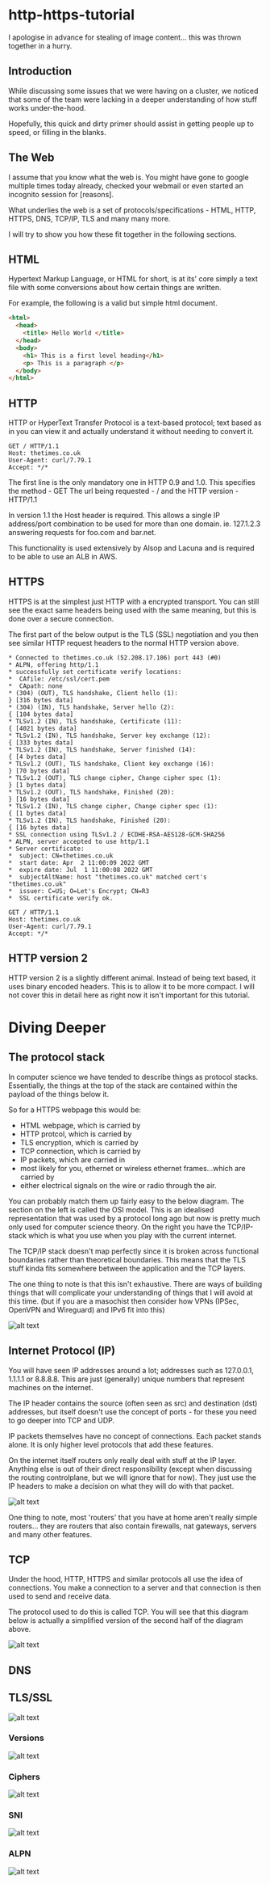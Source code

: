 # http-https-tutorial

I apologise in advance for stealing of image content... this was thrown together in a hurry.


## Introduction

While discussing some issues that we were having on a cluster, we noticed that some of the team were lacking in a deeper understanding of how stuff works under-the-hood.

Hopefully, this quick and dirty primer should assist in getting people up to speed, or filling in the blanks.

## The Web

I assume that you know what the web is. You might have gone to google multiple times today already, checked your webmail or even started an incognito session for [reasons].

What underlies the web is a set of protocols/specifications - HTML, HTTP, HTTPS, DNS, TCP/IP, TLS and many many more.

I will try to show you how these fit together in the following sections.


## HTML

Hypertext Markup Language, or HTML for short, is at its' core simply a text file with some conversions about how certain things are written.

For example, the following is a valid but simple html document.

```html
<html>
  <head>
    <title> Hello World </title>
  </head>
  <body>
    <h1> This is a first level heading</h1>
    <p> This is a paragraph </p>
  </body>
</html>
```


## HTTP

HTTP or HyperText Transfer Protocol is a text-based protocol; text based as in you can view it and actually understand it without needing to convert it.

```http
GET / HTTP/1.1
Host: thetimes.co.uk
User-Agent: curl/7.79.1
Accept: */*
```

The first line is the only mandatory one in HTTP 0.9 and 1.0. This specifies the method - GET
The url being requested - /
and the HTTP version - HTTP/1.1

In version 1.1 the Host header is required. This allows a single IP address/port combination to be used for more than one domain. ie. 127.1.2.3 answering requests for foo.com and bar.net.

This functionality is used extensively by Alsop and Lacuna and is required to be able to use an ALB in AWS.

## HTTPS

HTTPS is at the simplest just HTTP with a encrypted transport. You can still see the exact same headers being used with the same meaning, but this is done over a secure connection.

The first part of the below output is the TLS (SSL) negotiation and you then see similar HTTP request headers to the normal HTTP version above. 

```http
* Connected to thetimes.co.uk (52.208.17.106) port 443 (#0)
* ALPN, offering http/1.1
* successfully set certificate verify locations:
*  CAfile: /etc/ssl/cert.pem
*  CApath: none
* (304) (OUT), TLS handshake, Client hello (1):
} [316 bytes data]
* (304) (IN), TLS handshake, Server hello (2):
{ [104 bytes data]
* TLSv1.2 (IN), TLS handshake, Certificate (11):
{ [4021 bytes data]
* TLSv1.2 (IN), TLS handshake, Server key exchange (12):
{ [333 bytes data]
* TLSv1.2 (IN), TLS handshake, Server finished (14):
{ [4 bytes data]
* TLSv1.2 (OUT), TLS handshake, Client key exchange (16):
} [70 bytes data]
* TLSv1.2 (OUT), TLS change cipher, Change cipher spec (1):
} [1 bytes data]
* TLSv1.2 (OUT), TLS handshake, Finished (20):
} [16 bytes data]
* TLSv1.2 (IN), TLS change cipher, Change cipher spec (1):
{ [1 bytes data]
* TLSv1.2 (IN), TLS handshake, Finished (20):
{ [16 bytes data]
* SSL connection using TLSv1.2 / ECDHE-RSA-AES128-GCM-SHA256
* ALPN, server accepted to use http/1.1
* Server certificate:
*  subject: CN=thetimes.co.uk
*  start date: Apr  2 11:00:09 2022 GMT
*  expire date: Jul  1 11:00:08 2022 GMT
*  subjectAltName: host "thetimes.co.uk" matched cert's "thetimes.co.uk"
*  issuer: C=US; O=Let's Encrypt; CN=R3
*  SSL certificate verify ok.

GET / HTTP/1.1
Host: thetimes.co.uk
User-Agent: curl/7.79.1
Accept: */*
```

## HTTP version 2

HTTP version 2 is a slightly different animal. Instead of being text based, it uses binary encoded headers. This is to allow it to be more compact. I will not cover this in detail here as right now it isn't important for this tutorial.

# Diving Deeper

## The protocol stack

In computer science we have tended to describe things as protocol stacks. Essentially, the things at the top of the stack are contained within the payload of the things below it. 

So for a HTTPS webpage this would be:

* HTML webpage, which is carried by
* HTTP protcol, which is carried by
* TLS encryption, which is carried by
* TCP connection, which is carried by 
* IP packets, which are carried in
* most likely for you, ethernet or wireless ethernet frames...which are carried by
* either electrical signals on the wire or radio through the air.

You can probably match them up fairly easy to the below diagram. The section on the left is called the OSI model. This is an idealised representation that was used by a protocol long ago but now is pretty much only used for computer science theory. On the right you have the TCP/IP-stack which is what you use when you play with the current internet.

The TCP/IP stack doesn't map perfectly since it is broken across functional boundaries rather than theoretical boundaries. This means that the TLS stuff kinda fits somewhere between the application and the TCP layers.

The one thing to note is that this isn't exhaustive. There are ways of building things that will complicate your understanding of things that I will avoid at this time. (but if you are a masochist then consider how VPNs (IPSec, OpenVPN and Wireguard) and IPv6 fit into this)

![alt text](/7095.epsi.gif)

## Internet Protocol (IP)

You will have seen IP addresses around a lot; addresses such as 127.0.0.1, 1.1.1.1 or 8.8.8.8. This are just (generally) unique numbers that represent machines on the internet.

The IP header contains the source (often seen as src) and destination (dst) addresses, but itself doesn't use the concept of ports - for these you need to go deeper into TCP and UDP.

IP packets themselves have no concept of connections. Each packet stands alone. It is only higher level protocols that add these features.

On the internet itself routers only really deal with stuff at the IP layer. Anything else is out of their direct responsibility (except when discussing the routing controlplane, but we will ignore that for now).
They just use the IP headers to make a decision on what they will do with that packet.

![alt text](/tcp-ip%20headers.png)

One thing to note, most 'routers' that you have at home aren't really simple routers... they are routers that also contain firewalls, nat gateways, servers and many other features.

## TCP

Under the hood, HTTP, HTTPS and similar protocols all use the idea of connections. You make a connection to a server and that connection is then used to send and receive data.

The protocol used to do this is called TCP. You will see that this diagram below is actually a simplified version of the second half of the diagram above.

![alt text](/tcp-header.png)

## DNS


## TLS/SSL

![alt text](http://url/to/img.png)

### Versions

![alt text](/0lb1buik85z6dkrn274b.png)
### Ciphers

![alt text](/tls-cipher-suite.png)
### SNI

![alt text](/client_hello.png)

### ALPN

![alt text](http://url/to/img.png)
